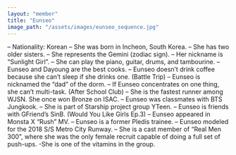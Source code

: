 ```yaml
---
layout: "member"
title: "Eunseo"
image_path: "/assets/images/eunseo_sequence.jpg"
---
```


– Nationality: Korean
– She was born in Incheon, South Korea.
– She has two older sisters.
– She represents the Gemini (zodiac sign).
– Her nickname is “Sunlight Girl”.
– She can play the piano, guitar, drums, and tambourine.
– Eunseo and Dayoung are the best cooks.
– Eunseo doesn’t drink coffee because she can’t sleep if she drinks one. (Battle Trip)
– Eunseo is nicknamed the “dad” of the dorm.
– If Eunseo concentrates on one thing, she can’t multi-task. (After School Club)
– She is the fastest runner among WJSN. She once won Bronze on ISAC.
– Eunseo was classmates with BTS Jungkook.
– She is part of Starship project group YTeen.
– Eunseo is friends with GFriend’s SinB. (Would You Like Girls Ep.3)
– Eunseo appeared in Monsta X “Rush” MV.
– Eunseo is a former Pledis trainee.
– Eunseo modeled for the 2018 S/S Metro City Runway.
– She is a cast member of “Real Men 300”, where she was the only female recruit capable of doing a full set of push-ups.
-She is one of the vitamins in the group.